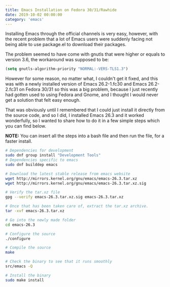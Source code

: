 ```yaml
---
title: Emacs Installation on Fedora 30/31/Rawhide
date: 2019-10-02 00:00:00
category: 'emacs'
---
```

 Installing Emacs through the official channels is very easy,
  however, with the recent problem that a lot of Emacs users were
  suddenly facing not being able to use package.el to download their packages.

  The problem seemed to have come with gnutls that were higher or
  equals to version 3.6, the workaround was supposed to be:
  ```lisp
  (setq gnutls-algorithm-priority "NORMAL:-VERS-TLS1.3")
  ```
  However for some reason, no matter what, I couldn't get it fixed,
  and this was with a newly installed version of Emacs 26.2-1.fc30 and
  Emacs 26.2-2.fc31 on Fedora 30/31 so this was a big problem, because
  I just recently had gotten used to using Fedora and Gnome, and I
  thought I would never get a solution that felt easy enough.

  That was obviously until I remembered that I could just install it
  directly from the source code, and so I did, I installed Emacs 26.3
  and it worked wonderfully, so I wanted to share how to do it in a
  few simple steps which you can find below.

  **NOTE:** You can insert all the steps into a bash file and then run the
  file, for a faster install.
  
  ```bash
  # Dependencies for development
  sudo dnf group install "Development Tools"
  # Dependencies specific to emacs
  sudo dnf builddep emacs

  # Download the latest stable release from emacs website
  wget http://mirrors.kernel.org/gnu/emacs/emacs-26.3.tar.xz
  wget http://mirrors.kernel.org/gnu/emacs/emacs-26.3.tar.xz.sig

  # Verify the tar.xz file
  gpg --verify emacs-26.3.tar.xz.sig emacs-26.3.tar.xz

  # Once that has been taken care of, extract the tar.xz archive.
  tar -xvf emacs-26.3.tar.xz

  # Go into the newly made folder
  cd emacs-26.3

  # Configure the source
  ./configure

  # Compile the source
  make

  # Check the binary to see that it runs smoothly
  src/emacs -Q

  # Install the binary
  sudo make install
  ```
